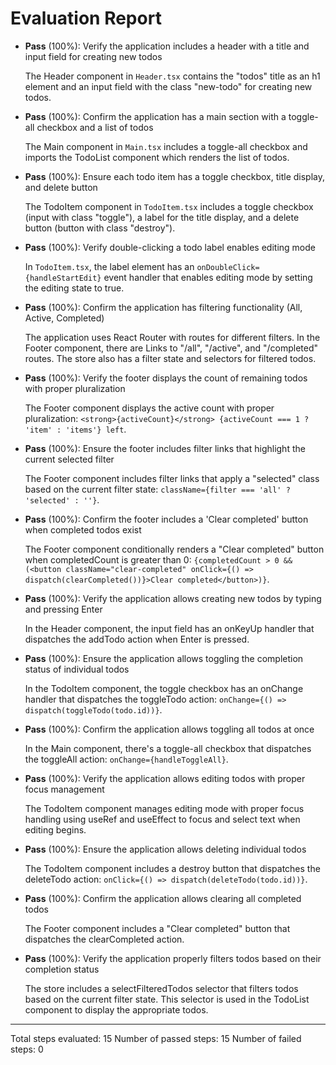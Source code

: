# Evaluation Report

- **Pass** (100%): Verify the application includes a header with a title and input field for creating new todos
  
  The Header component in `Header.tsx` contains the "todos" title as an h1 element and an input field with the class "new-todo" for creating new todos.

- **Pass** (100%): Confirm the application has a main section with a toggle-all checkbox and a list of todos
  
  The Main component in `Main.tsx` includes a toggle-all checkbox and imports the TodoList component which renders the list of todos.

- **Pass** (100%): Ensure each todo item has a toggle checkbox, title display, and delete button
  
  The TodoItem component in `TodoItem.tsx` includes a toggle checkbox (input with class "toggle"), a label for the title display, and a delete button (button with class "destroy").

- **Pass** (100%): Verify double-clicking a todo label enables editing mode
  
  In `TodoItem.tsx`, the label element has an `onDoubleClick={handleStartEdit}` event handler that enables editing mode by setting the editing state to true.

- **Pass** (100%): Confirm the application has filtering functionality (All, Active, Completed)
  
  The application uses React Router with routes for different filters. In the Footer component, there are Links to "/all", "/active", and "/completed" routes. The store also has a filter state and selectors for filtered todos.

- **Pass** (100%): Verify the footer displays the count of remaining todos with proper pluralization
  
  The Footer component displays the active count with proper pluralization: `<strong>{activeCount}</strong> {activeCount === 1 ? 'item' : 'items'} left`.

- **Pass** (100%): Ensure the footer includes filter links that highlight the current selected filter
  
  The Footer component includes filter links that apply a "selected" class based on the current filter state: `className={filter === 'all' ? 'selected' : ''}`.

- **Pass** (100%): Confirm the footer includes a 'Clear completed' button when completed todos exist
  
  The Footer component conditionally renders a "Clear completed" button when completedCount is greater than 0: `{completedCount > 0 && (<button className="clear-completed" onClick={() => dispatch(clearCompleted())}>Clear completed</button>)}`.

- **Pass** (100%): Verify the application allows creating new todos by typing and pressing Enter
  
  In the Header component, the input field has an onKeyUp handler that dispatches the addTodo action when Enter is pressed.

- **Pass** (100%): Ensure the application allows toggling the completion status of individual todos
  
  In the TodoItem component, the toggle checkbox has an onChange handler that dispatches the toggleTodo action: `onChange={() => dispatch(toggleTodo(todo.id))}`.

- **Pass** (100%): Confirm the application allows toggling all todos at once
  
  In the Main component, there's a toggle-all checkbox that dispatches the toggleAll action: `onChange={handleToggleAll}`.

- **Pass** (100%): Verify the application allows editing todos with proper focus management
  
  The TodoItem component manages editing mode with proper focus handling using useRef and useEffect to focus and select text when editing begins.

- **Pass** (100%): Ensure the application allows deleting individual todos
  
  The TodoItem component includes a destroy button that dispatches the deleteTodo action: `onClick={() => dispatch(deleteTodo(todo.id))}`.

- **Pass** (100%): Confirm the application allows clearing all completed todos
  
  The Footer component includes a "Clear completed" button that dispatches the clearCompleted action.

- **Pass** (100%): Verify the application properly filters todos based on their completion status
  
  The store includes a selectFilteredTodos selector that filters todos based on the current filter state. This selector is used in the TodoList component to display the appropriate todos.

---

Total steps evaluated: 15
Number of passed steps: 15
Number of failed steps: 0